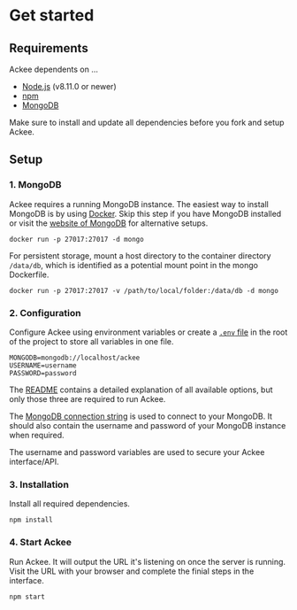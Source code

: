 # Get started

## Requirements

Ackee dependents on …

- [Node.js](https://nodejs.org/en/) (v8.11.0 or newer)
- [npm](https://www.npmjs.com)
- [MongoDB](https://www.mongodb.com)

Make sure to install and update all dependencies before you fork and setup Ackee.

## Setup

### 1. MongoDB

Ackee requires a running MongoDB instance. The easiest way to install MongoDB is by using [Docker](https://www.docker.com). Skip this step if you have MongoDB installed or visit the [website of MongoDB](https://www.mongodb.com) for alternative setups.

```
docker run -p 27017:27017 -d mongo
```

For persistent storage, mount a host directory to the container directory `/data/db`, which is identified as a potential mount point in the mongo Dockerfile.

```
docker run -p 27017:27017 -v /path/to/local/folder:/data/db -d mongo
```

### 2. Configuration

Configure Ackee using environment variables or create a [`.env` file](https://www.npmjs.com/package/dotenv) in the root of the project to store all variables in one file.

```
MONGODB=mongodb://localhost/ackee
USERNAME=username
PASSWORD=password
```

The [README](../README.md#Options) contains a detailed explanation of all available options, but only those three are required to run Ackee.

The [MongoDB connection string](https://docs.mongodb.com/manual/reference/connection-string/) is used to connect to your MongoDB. It should also contain the username and password of your MongoDB instance when required.

The username and password variables are used to secure your Ackee interface/API.

### 3. Installation

Install all required dependencies.

```
npm install
```

### 4. Start Ackee

Run Ackee. It will output the URL it's listening on once the server is running. Visit the URL with your browser and complete the finial steps in the interface.

```
npm start
```